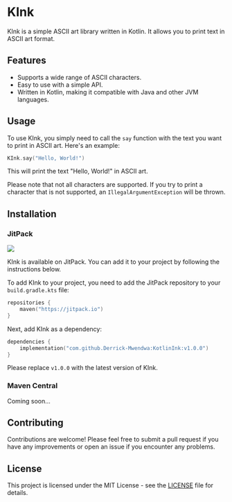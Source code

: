 # KInk

KInk is a simple ASCII art library written in Kotlin. It allows you to print text in ASCII art format.

## Features

- Supports a wide range of ASCII characters.
- Easy to use with a simple API.
- Written in Kotlin, making it compatible with Java and other JVM languages.

## Usage

To use KInk, you simply need to call the `say` function with the text you want to print in ASCII art. Here's an example:

```kotlin
KInk.say("Hello, World!")
```

This will print the text "Hello, World!" in ASCII art.

Please note that not all characters are supported. If you try to print a character that is not supported,
an `IllegalArgumentException` will be thrown.

## Installation

### JitPack

[![](https://jitpack.io/v/Derrick-Mwendwa/KotlinInk.svg)](https://jitpack.io/#Derrick-Mwendwa/KotlinInk)

KInk is available on JitPack. You can add it to your project by following the instructions below.

To add KInk to your project, you need to add the JitPack repository to your `build.gradle.kts` file:

```kotlin
repositories {
    maven("https://jitpack.io")
}
```

Next, add KInk as a dependency:

```kotlin
dependencies {
    implementation("com.github.Derrick-Mwendwa:KotlinInk:v1.0.0")
}
```

Please replace `v1.0.0` with the latest version of KInk.

### Maven Central

Coming soon...

## Contributing

Contributions are welcome! Please feel free to submit a pull request if you have any improvements or open an issue if
you encounter any problems.

## License

This project is licensed under the MIT License - see the [LICENSE](LICENSE) file for details.

